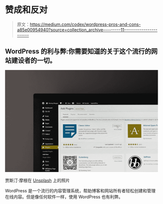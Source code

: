 # 赞成和反对

> 原文：<https://medium.com/codex/wordpress-pros-and-cons-a85e00954940?source=collection_archive---------11----------------------->

## WordPress 的利与弊:你需要知道的关于这个流行的网站建设者的一切。

![](img/93dde836e4e484b77bbc84d320097759.png)

贾斯汀·摩根在 [Unsplash](https://unsplash.com?utm_source=medium&utm_medium=referral) 上的照片

WordPress 是一个流行的内容管理系统，帮助博客和网站所有者轻松创建和管理在线内容。但是像任何软件一样，使用 WordPress 也有利弊。